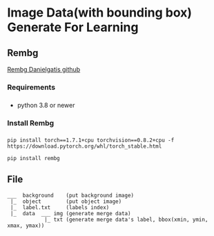 # Image Data(with bounding box) Generate For Learning

## Rembg

[Rembg Danielgatis github](https://github.com/danielgatis/rembg)

### Requirements <h3> 
- python 3.8 or newer

### Install Rembg <h3> 
```
pip install torch==1.7.1+cpu torchvision==0.8.2+cpu -f https://download.pytorch.org/whl/torch_stable.html
  
pip install rembg
```
  
## File
  ```
  ___  background    (put background image)
   |_  object        (put object image)    
   |_  label.txt     (labels index)
   |_  data  ___ img (generate merge data)                                      
              |_ txt (generate merge data's label, bbox(xmin, ymin, xmax, ymax))
  ```
 
